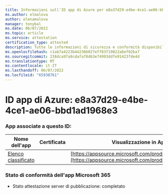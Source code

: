 ```yaml
---
title: Informazioni sull'ID app di Azure per e8a37d29-e4be-4ce1-ae06-bbd1ad1968e3
ms.author: elmalova
author: elenamalova
manager: tonybal
ms.date: 06/07/2022
ms.topic: article
ms.service: attestation
certification_type: attested
description: Tutte le informazioni di sicurezza e conformità disponibili per e8a37d29-e4be-4ce1-ae06-bbd1ad1968e3.
ms.openlocfilehash: c1ab7a4223b442386027eff83f19822a6ef02ba7
ms.sourcegitcommit: 238dca97a9cdafa78d63e74993ddfe91423fde4d
ms.translationtype: MT
ms.contentlocale: it-IT
ms.lasthandoff: 06/07/2022
ms.locfileid: "65938761"
---
```

# <a name="azure-app-id-e8a37d29-e4be-4ce1-ae06-bbd1ad1968e3"></a>ID app di Azure: e8a37d29-e4be-4ce1-ae06-bbd1ad1968e3


### <a name="apps-associated-with-this-id"></a>App associate a questo ID:
| **Nome dell'app** | **Certificata** | **Visualizzazione in AppSource** |
|--------------|---------------|-----------------------|
| [Elenco classificato](../forward/WA200004155.md) |  | [https://appsource.microsoft.com/product/office/WA200004155](https://appsource.microsoft.com/product/office/WA200004155) |

### <a name="microsoft-365-app-compliance-status"></a>Stato di conformità dell'app Microsoft 365
- Stato attestazione server di pubblicazione: completato
